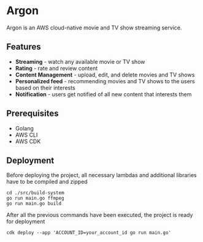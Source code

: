 # Argon
Argon is an AWS cloud-native movie and TV show streaming service.

## Features
- **Streaming** - watch any available movie or TV show
- **Rating** - rate and review content
- **Content Management** - upload, edit, and delete movies and TV shows
- **Personalized feed** - recommending movies and TV shows to the users based on their interests
- **Notification** - users get notified of all new content that interests them

## Prerequisites 
- Golang
- AWS CLI
- AWS CDK

## Deployment
Before deploying the project, all necessary lambdas and additional libraries have to be compiled and zipped
```
cd ./src/build-system
go run main.go ffmpeg
go run main.go build
```

After all the previous commands have been executed, the project is ready for deployment
```
cdk deploy --app 'ACCOUNT_ID=your_account_id go run main.go'
```